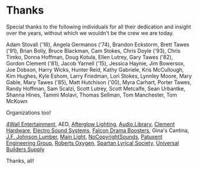 <!-- title: Thanks -->
<!-- categories: pages -->
<!-- tags: thanks,kudos -->
<!-- published: 2017-06-06T22:30:00-05:00 -->
<!-- updated: 2018-03-20T12:05:00-05:00 -->
<!-- summary: Special thanks to the following individuals for all their dedication and insight over the years, without which we wouldn't be the crew we are today. -->

# Thanks

Special thanks to the following individuals for all their dedication and insight over the years, without which we wouldn't be the crew we are today.
 
Adam Stovall ('16),
Angela Germanos ('74),
Brandon Eckstorm,
Brett Tawes ('91),
Brian Bolly,
Bruce Blackman,
Cam Stokes,
Chris Doyle ('93),
Chris Timko,
Donna Hoffman,
Doug Kotula,
Ellen Lutrey,
Gary Tawes ('82),
Gordon Clement ('81),
Jacob Yarnell ('15),
Jessica Haynie,
Jim Bowersox,
Joe Dobson,
Harry Wicks,
Hunter Reid,
Kathy Gabriele,
Kris McCullough,
Kim Hughes,
Kyle Eshom,
Larry Friedman,
Lori Stokes,
Lynnley Moore,
Mary Gable,
Mary Tawes ('85),
Matt Hutchison ('00),
Myra Carhart,
Porter Tawes,
Randy Hoffman,
Sam Scalzi,
Scott Lutrey,
Scott Metcalfe,
Sean Urbantke,
Shanna Hines,
Tammi Molavi,
Thomas Sellman,
Tom Manchester,
Tom McKown
 
Organizations too!
 
[4Wall Entertainment](https://www.4wall.com/),
AED,
[Afterglow Lighting](http://www.afterglowlighting.net/),
[Audio Library](https://www.youtube.com/channel/UCht8qITGkBvXKsR1Byln-wA),
[Clement Hardware](http://clementhardware.com/),
[Electro Sound Systems](http://www.electrosoundsystems.com/),
[Falcon Drama Boosters](http://www.sphsdrama.com/boosters.html),
Gina's Cantina,
[J.F. Johnson Lumber](http://www.johnsonlumberco.com),
[Main Light](https://www.mainlight.com/),
[NoCopyrightSounds](https://www.youtube.com/user/NoCopyrightSounds),
[Patuxent Engineering Group](http://www.patuxentengineering.com/),
[Roberts Oxygen](https://www.robertsoxygen.com),
[Spartan Lyrical Society](http://www.spmssings.org/),
[Universal Builders Supply](http://www.ubs1.com/)

Thanks, all!

<!-- EOF -->
